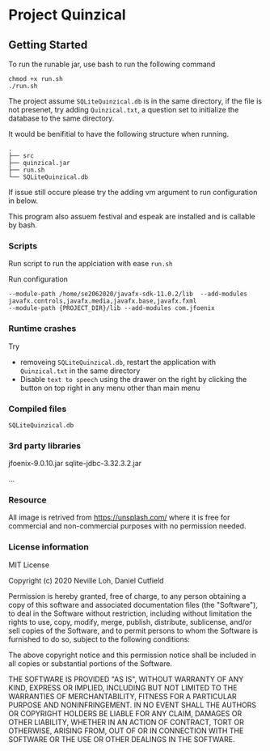 Project Quinzical
============================
## Getting Started
To run the runable jar, use bash to run the following command
```
chmod +x run.sh
./run.sh
```
The project assume `SQLiteQuinzical.db` is in the same directory, if the file is not presenet, try adding `Quinzical.txt`, 
a question set to initialize the database to the same directory.

It would be benifitial to have the following structure when running.

    .
    ├── src                     
    ├── quinzical.jar
    ├── run.sh                  
    └── SQLiteQuinzical.db

If issue still occure please try the adding vm argument to run configuration in below. 

This program also assuem festival and espeak are installed and is callable by bash.
### Scripts
Run script to run the applciation with ease
`run.sh`

Run configuration
```
--module-path /home/se2062020/javafx-sdk-11.0.2/lib  --add-modules javafx.controls,javafx.media,javafx.base,javafx.fxml
--module-path {PROJECT_DIR}/lib --add-modules com.jfoenix
```

### Runtime crashes
Try
- removeing `SQLiteQuinzical.db`, restart the application with `Quinzical.txt` in the same directory
- Disable `text to speech` using the drawer on the right by clicking the button on top right in any menu other than main menu



### Compiled files
`SQLiteQuinzical.db`

### 3rd party libraries
jfoenix-9.0.10.jar
sqlite-jdbc-3.32.3.2.jar

...


### Resource 
All image is retrived from https://unsplash.com/ where it is free for commercial and non-commercial purposes with no permission needed.

### License information
MIT License

Copyright (c) 2020 Neville Loh, Daniel Cutfield

Permission is hereby granted, free of charge, to any person obtaining a copy
of this software and associated documentation files (the "Software"), to deal
in the Software without restriction, including without limitation the rights
to use, copy, modify, merge, publish, distribute, sublicense, and/or sell
copies of the Software, and to permit persons to whom the Software is
furnished to do so, subject to the following conditions:

The above copyright notice and this permission notice shall be included in all
copies or substantial portions of the Software.

THE SOFTWARE IS PROVIDED "AS IS", WITHOUT WARRANTY OF ANY KIND, EXPRESS OR
IMPLIED, INCLUDING BUT NOT LIMITED TO THE WARRANTIES OF MERCHANTABILITY,
FITNESS FOR A PARTICULAR PURPOSE AND NONINFRINGEMENT. IN NO EVENT SHALL THE
AUTHORS OR COPYRIGHT HOLDERS BE LIABLE FOR ANY CLAIM, DAMAGES OR OTHER
LIABILITY, WHETHER IN AN ACTION OF CONTRACT, TORT OR OTHERWISE, ARISING FROM,
OUT OF OR IN CONNECTION WITH THE SOFTWARE OR THE USE OR OTHER DEALINGS IN THE
SOFTWARE.
